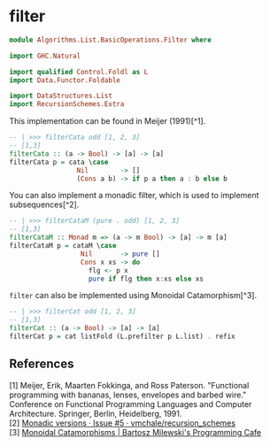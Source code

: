 # filter

```hs
module Algorithms.List.BasicOperations.Filter where

import GHC.Natural

import qualified Control.Foldl as L
import Data.Functor.Foldable

import DataStructures.List
import RecursionSchemes.Extra
```

This implementation can be found in Meijer (1991)[^1].

```hs
-- | >>> filterCata odd [1, 2, 3]
-- [1,3]
filterCata :: (a -> Bool) -> [a] -> [a]
filterCata p = cata \case
                 Nil        -> []
                 (Cons a b) -> if p a then a : b else b
```

You can also implement a monadic filter, which is used to implement subsequences[^2].

```hs
-- | >>> filterCataM (pure . odd) [1, 2, 3]
-- [1,3]
filterCataM :: Monad m => (a -> m Bool) -> [a] -> m [a]
filterCataM p = cataM \case
                  Nil       -> pure []
                  Cons x xs -> do
                    flg <- p x
                    pure if flg then x:xs else xs
```

`filter` can also be implemented using Monoidal Catamorphism[^3].

```hs
-- | >>> filterCat odd [1, 2, 3]
-- [1,3]
filterCat :: (a -> Bool) -> [a] -> [a]
filterCat p = cat listFold (L.prefilter p L.list) . refix
```

## References
[1] Meijer, Erik, Maarten Fokkinga, and Ross Paterson. "Functional programming with bananas, lenses, envelopes and barbed wire." Conference on Functional Programming Languages and Computer Architecture. Springer, Berlin, Heidelberg, 1991.  
[2] [Monadic versions · Issue #5 · vmchale/recursion_schemes](https://github.com/vmchale/recursion_schemes/issues/5)  
[3] [Monoidal Catamorphisms \| Bartosz Milewski's Programming Cafe](https://bartoszmilewski.com/2020/06/15/monoidal-catamorphisms/)  
